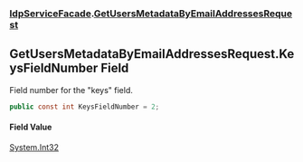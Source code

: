 ### [IdpServiceFacade](../index.md 'IdpServiceFacade').[GetUsersMetadataByEmailAddressesRequest](index.md 'IdpServiceFacade\.GetUsersMetadataByEmailAddressesRequest')

## GetUsersMetadataByEmailAddressesRequest\.KeysFieldNumber Field

Field number for the "keys" field\.

```csharp
public const int KeysFieldNumber = 2;
```

#### Field Value
[System\.Int32](https://learn.microsoft.com/en-us/dotnet/api/system.int32 'System\.Int32')